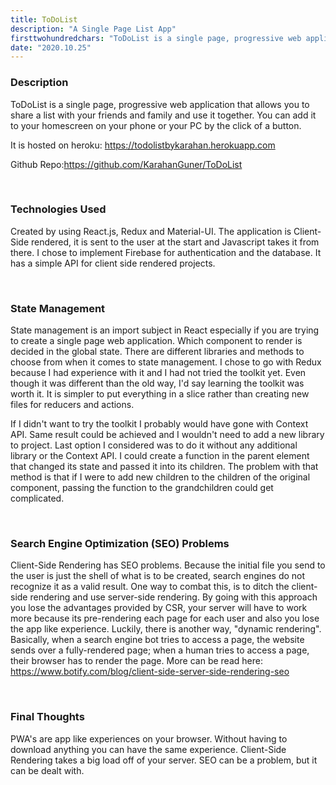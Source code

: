 ```yaml
---
title: ToDoList
description: "A Single Page List App"
firsttwohundredchars: "ToDoList is a single page, progressive web application that allows you to share a list with your friends and family and use it together..."
date: "2020.10.25"
---
```


### Description

ToDoList is a single page, progressive web application that allows you to share a list with your friends and family and use it together. You can add it to your homescreen on your phone or your PC by the click of a button. 

It is hosted on heroku: <a href="https://todolistbykarahan.herokuapp.com/" target="_blank" rel="noopener noreferrer">https://todolistbykarahan.herokuapp.com</a>

Github Repo:<a href="https://github.com/KarahanGuner/ToDoList" target="_blank" rel="noopener noreferrer">https://github.com/KarahanGuner/ToDoList</a> 

<br/>

### Technologies Used

Created by using React.js, Redux and Material-UI. The application is Client-Side rendered, it is sent to the user at the start and Javascript takes it from there. I chose to implement Firebase for authentication and the database. It has a simple API for client side rendered projects.

<br/>

### State Management

State management is an import subject in React especially if you are trying to create a single page web application. Which component to render is decided in the global state. There are different  libraries and methods to choose from when it comes to state management. I chose to go with Redux because I had experience with it and I had not tried the toolkit yet. Even though it was different than the old way, I'd say learning the toolkit was worth it. It is simpler to put everything in a slice rather than creating new files for reducers and actions. 

If I didn't want to try the toolkit I probably would have gone with Context API. Same result could be achieved and I wouldn't need to add a new library to project. Last option I considered was to do it without any additional library or the Context API. I could create a function in the parent element that changed its state and passed it into its children. The problem with that method is that if I were to add new children to the children of the original component, passing the function to the grandchildren could get complicated.

<br/>

### Search Engine Optimization (SEO) Problems

Client-Side Rendering has SEO problems. Because the initial file you send to the user is just the shell of what is to be created, search engines do not recognize it as a valid result. One way to combat this, is to ditch the client-side rendering and use server-side rendering. By going with this approach you lose the advantages provided by CSR, your server will have to work more because its pre-rendering each page for each user and also you lose the app like experience. Luckily, there is another way, "dynamic rendering". Basically, when a search engine bot tries to access a page, the website sends over a fully-rendered page; when a human tries to access a page, their browser has to render the page. More can be read here: <a href="https://www.botify.com/blog/client-side-server-side-rendering-seo" target="_blank" rel="noopener noreferrer">https://www.botify.com/blog/client-side-server-side-rendering-seo</a>

<br/>

### Final Thoughts

PWA's are app like experiences on your browser. Without having to download anything you can have the same experience. Client-Side Rendering takes a big load off of your server. SEO can be a problem, but it can be dealt with.